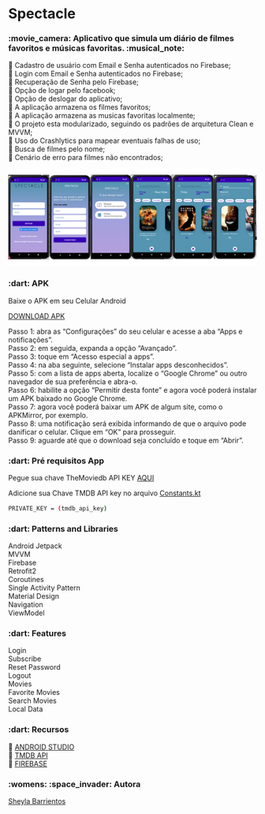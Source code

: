 # Spectacle

<h3>:movie_camera: Aplicativo que simula um diário de filmes favoritos e músicas favoritas. :musical_note:</h3>


:pushpin: Cadastro de usuário com Email e Senha autenticados no Firebase;<br>
:pushpin: Login com Email e Senha autenticados no Firebase;<br>
:pushpin: Recuperação de Senha pelo Firebase;<br>
:pushpin: Opção de logar pelo facebook;<br>
:pushpin: Opção de deslogar do aplicativo;<br>
:pushpin: A aplicação armazena os filmes favoritos;<br>
:pushpin: A aplicação armazena as musicas favoritas localmente;<br>
:pushpin: O projeto esta modularizado, seguindo os padrões de arquitetura Clean e MVVM;<br>
:pushpin: Uso do Crashlytics para mapear eventuais falhas de uso;<br>
:pushpin: Busca de filmes pelo nome;<br>
:pushpin: Cenário de erro para filmes não encontrados;<br>


<img src="spectacle.png" width="900px"></img>

<p><h3>:dart: APK </h3>

Baixe o APK em seu Celular Android

<a href="https://github.com/sheylaabarrientos/Spectacle/blob/main/app/app-release.apk">DOWNLOAD APK</a>

Passo 1: abra as “Configurações” do seu celular e acesse a aba “Apps e notificações”.<br>
Passo 2: em seguida, expanda a opção “Avançado”.<br>
Passo 3: toque em “Acesso especial a apps”.<br>
Passo 4: na aba seguinte, selecione “Instalar apps desconhecidos”.<br>
Passo 5: com a lista de apps aberta, localize o “Google Chrome” ou outro navegador de sua preferência e abra-o.<br>
Passo 6: habilite a opção “Permitir desta fonte” e agora você poderá instalar um APK baixado no Google Chrome.<br>
Passo 7: agora você poderá baixar um APK de algum site, como o APKMirror, por exemplo.<br>
Passo 8: uma notificação será exibida informando de que o arquivo pode danificar o celular. Clique em “OK” para prosseguir.<br>
Passo 9: aguarde até que o download seja concluído e toque em “Abrir”.<br>

<p><h3>:dart: Pré requisitos App</h3>

Pegue sua chave TheMoviedb API KEY <a href="https://developers.themoviedb.org/3/getting-started">AQUI</a>

Adicione sua Chave TMDB API key no arquivo <a href="https://github.com/sheylaabarrientos/Spectacle/blob/main/app/src/main/java/com/example/spectacle/data/base/Constants.kt">Constants.kt</a>

```bash
PRIVATE_KEY = (tmdb_api_key)
```

<p><h3>:dart: Patterns and Libraries </h3>

Android Jetpack <br>
MVVM<br>
Firebase<br>
Retrofit2<br>
Coroutines<br>
Single Activity Pattern<br>
Material Design<br>
Navigation<br>
ViewModel<br>

<p><h3>:dart: Features </h3>

Login<br>
Subscribe<br>
Reset Password<br>
Logout<br>
Movies<br>
Favorite Movies<br>
Search Movies<br>
Local Data<br>

<p><h3>:dart: Recursos </h3>

:pushpin: <a href="https://developer.android.com/studio?hl=pt&gclid=Cj0KCQjwhqaVBhCxARIsAHK1tiPdisiDGXwVmYPYlTc2h155A0EN4MXDAuz65zL1sbCoZ_1V5DXDgPwaArCQEALw_wcB&gclsrc=aw.ds">ANDROID STUDIO</a><br>
:pushpin: <a href="https://www.themoviedb.org/documentation/api">TMDB API</a><br>
:pushpin: <a href="https://firebase.google.com">FIREBASE</a><br>

<p><h3> :womens: :space_invader: Autora </h3>

<a href="https://www.linkedin.com/in/sheylabarrientos/">Sheyla Barrientos</a>





